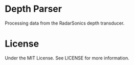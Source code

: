 Depth Parser
============
Processing data from the RadarSonics depth transducer.

License
=======
Under the MIT License.
See LICENSE for more information.

